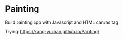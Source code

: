 # Painting
Build painting app with Javascript and HTML canvas tag

Trying:  https://kang-yuchan.github.io/Painting/

